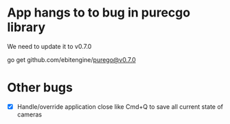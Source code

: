 # App hangs to to bug in purecgo library

We need to update it to v0.7.0

go get github.com/ebitengine/purego@v0.7.0

# Other bugs

* [X] Handle/override application close like Cmd+Q to save all current state of cameras
